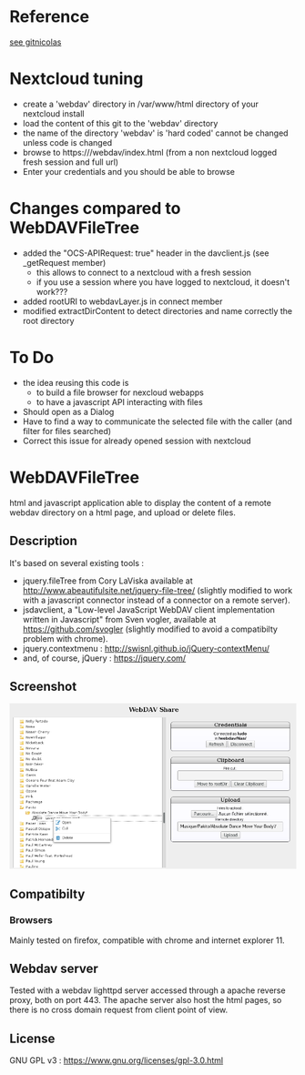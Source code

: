 # Reference
[see gitnicolas](https://github.com/gitnicolas/webdavjs)

# Nextcloud tuning
- create a 'webdav' directory in /var/www/html directory of your nextcloud install
- load the content of this git to the 'webdav' directory
- the name of the directory 'webdav' is 'hard coded' cannot be changed unless code is changed
- browse to https://<your server>/webdav/index.html (from a non nextcloud logged fresh session and full url)
- Enter your credentials and you should be able to browse
 
# Changes compared to WebDAVFileTree
- added the "OCS-APIRequest: true" header in the davclient.js (see _getRequest  member)
  - this allows to connect to a nextcloud with a fresh session
  - if you use a session where you have logged to nextcloud, it doesn't work???
- added rootURI to webdavLayer.js in connect member
- modified extractDirContent to detect directories and name correctly the root directory

# To Do
- the idea reusing this code is 
  - to build a file browser for nexcloud webapps
  - to have a javascript API interacting with files
- Should open as a Dialog
- Have to find a way to communicate the selected file with the caller (and filter for files searched)
- Correct this issue for already opened session with nextcloud

# WebDAVFileTree
html and javascript application able to display the content of a remote webdav directory on a html page,
and upload or delete files.

## Description

It's based on several existing tools :
 - jquery.fileTree from Cory LaViska available at http://www.abeautifulsite.net/jquery-file-tree/
(slightly modified to work with a javascript connector instead of a connector on a remote server).
 - jsdavclient, a "Low-level JavaScript WebDAV client implementation written in Javascript" from Sven vogler,
 available at https://github.com/svogler (slightly modified to avoid a compatibilty problem with chrome).
 - jquery.contextmenu : http://swisnl.github.io/jQuery-contextMenu/
 - and, of course, jQuery : https://jquery.com/

## Screenshot

![Screen shot of WebDavShare interface](screenshot.png)

## Compatibilty
### Browsers
Mainly tested on firefox, compatible with chrome and internet explorer 11.

## Webdav server
Tested with a webdav lighttpd server accessed through a apache reverse proxy, both on port 443.
The apache server also host the html pages, so there is no cross domain request from client point of view.

## License
GNU GPL v3 : https://www.gnu.org/licenses/gpl-3.0.html

